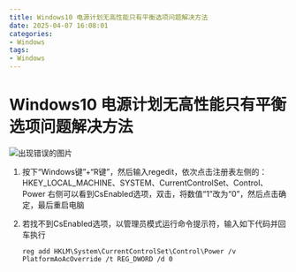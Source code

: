 ```yaml
---
title: Windows10 电源计划无高性能只有平衡选项问题解决方法
date: 2025-04-07 16:08:01
categories:
- Windows
tags:
- Windows
---
```


# Windows10 电源计划无高性能只有平衡选项问题解决方法

![出现错误的图片](https://blog-assets.qingyi-cdn.top/Windows10%E7%94%B5%E6%BA%90%E8%AE%A1%E5%88%92%E6%97%A0%E9%AB%98%E6%80%A7%E8%83%BD%E5%8F%AA%E6%9C%89%E5%B9%B3%E8%A1%A1%E9%80%89%E9%A1%B9%E9%97%AE%E9%A2%98%E8%A7%A3%E5%86%B3%E6%96%B9%E6%B3%95/1.png)

1. 按下“Windows键”+“R键”，然后输入regedit，依次点击注册表左侧的：HKEY_LOCAL_MACHINE、SYSTEM、CurrentControlSet、Control、Power
	右侧可以看到CsEnabled选项，双击，将数值“1”改为“0”，然后点击确定，最后重启电脑

2. 若找不到CsEnabled选项，以管理员模式运行命令提示符，输入如下代码并回车执行

	```shell
	reg add HKLM\System\CurrentControlSet\Control\Power /v PlatformAoAcOverride /t REG_DWORD /d 0
	```

	

